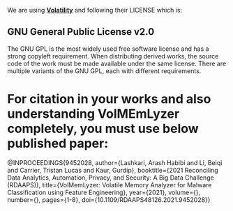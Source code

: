 We are using  [**Volatility**](https://github.com/volatilityfoundation/volatility) and following their LICENSE which is: 

## GNU General Public License v2.0

The GNU GPL is the most widely used free software license and has a strong copyleft requirement. 
When distributing derived works, the source code of the work must be made available under the same license. 
There are multiple variants of the GNU GPL, each with different requirements.

# For citation in your works and also understanding VolMEmLyzer completely, you must use below published paper:

@INPROCEEDINGS{9452028,
  author={Lashkari, Arash Habibi and Li, Beiqi and Carrier, Tristan Lucas and Kaur, Gurdip},
  booktitle={2021 Reconciling Data Analytics, Automation, Privacy, and Security: A Big Data Challenge (RDAAPS)}, 
  title={VolMemLyzer: Volatile Memory Analyzer for Malware Classification using Feature Engineering}, 
  year={2021},
  volume={},
  number={},
  pages={1-8},
  doi={10.1109/RDAAPS48126.2021.9452028}}

